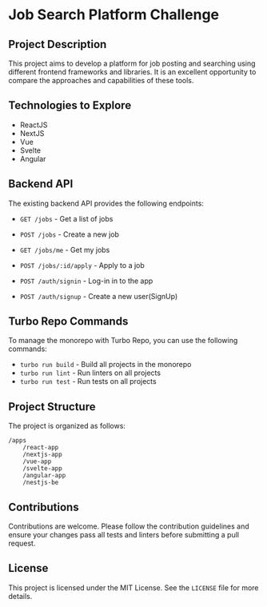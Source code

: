 # Job Search Platform Challenge

## Project Description

This project aims to develop a platform for job posting and searching using different frontend frameworks and libraries. It is an excellent opportunity to compare the approaches and capabilities of these tools.

## Technologies to Explore

- ReactJS
- NextJS
- Vue
- Svelte
- Angular

## Backend API

The existing backend API provides the following endpoints:

- `GET /jobs` - Get a list of jobs
- `POST /jobs` - Create a new job
- `GET /jobs/me` - Get my jobs
- `POST /jobs/:id/apply` - Apply to a job

- `POST /auth/signin` - Log-in in to the app
- `POST /auth/signup` - Create a new user(SignUp)

## Turbo Repo Commands

To manage the monorepo with Turbo Repo, you can use the following commands:

- `turbo run build` - Build all projects in the monorepo
- `turbo run lint` - Run linters on all projects
- `turbo run test` - Run tests on all projects

## Project Structure

The project is organized as follows:

```
/apps
    /react-app
    /nextjs-app
    /vue-app
    /svelte-app
    /angular-app
    /nestjs-be
```

## Contributions

Contributions are welcome. Please follow the contribution guidelines and ensure your changes pass all tests and linters before submitting a pull request.

## License

This project is licensed under the MIT License. See the `LICENSE` file for more details.
